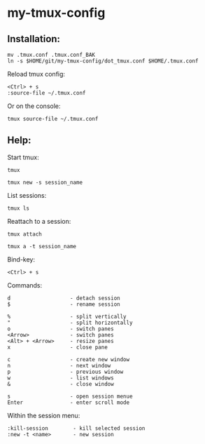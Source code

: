 # my-tmux-config

## Installation:

    mv .tmux.conf .tmux.conf_BAK
    ln -s $HOME/git/my-tmux-config/dot_tmux.conf $HOME/.tmux.conf

Reload tmux config:

    <Ctrl> + s
    :source-file ~/.tmux.conf

Or on the console:

    tmux source-file ~/.tmux.conf

## Help:

Start tmux:

    tmux

    tmux new -s session_name

List sessions:

    tmux ls

Reattach to a session:

    tmux attach
    
    tmux a -t session_name

Bind-key: 
    
    <Ctrl> + s

Commands:

    d                   - detach session
    $                   - rename session

    %                   - split vertically
    "                   - split horizontally
    o                   - switch panes
    <Arrow>             - switch panes
    <Alt> + <Arrow>     - resize panes
    x                   - close pane

    c                   - create new window
    n                   - next window
    p                   - previous window
    w                   - list windows
    &                   - close window

    s                   - open session menue
    Enter               - enter scroll mode

Within the session menu:

    :kill-session        - kill selected session
    :new -t <name>       - new session

